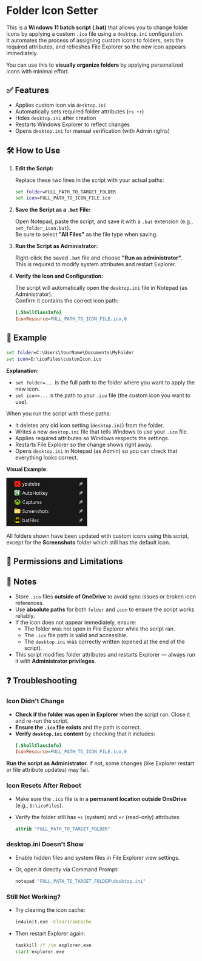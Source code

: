 # Folder Icon Setter

This is a **Windows 11 batch script (.bat)** that allows you to change folder icons by applying a custom `.ico` file using a `desktop.ini` configuration.  
It automates the process of assigning custom icons to folders, sets the required attributes, and refreshes File Explorer so the new icon appears immediately.

You can use this to **visually organize folders** by applying personalized icons with minimal effort.

## ✅ Features
- Applies custom icon via `desktop.ini`
- Automatically sets required folder attributes (`+s +r`)
- Hides `desktop.ini` after creation
- Restarts Windows Explorer to reflect changes
- Opens `desktop.ini` for manual verification (with Admin rights)

## 🛠 How to Use

1. **Edit the Script:**

   Replace these two lines in the script with your actual paths:
   ```bat
   set folder=FULL_PATH_TO_TARGET_FOLDER
   set icon=FULL_PATH_TO_ICON_FILE.ico
    ```
2. **Save the Script as a `.bat` File:**

   Open Notepad, paste the script, and save it with a `.bat` extension (e.g., `set_folder_icon.bat`).  
   Be sure to select **"All Files"** as the file type when saving.

3. **Run the Script as Administrator:**

   Right-click the saved `.bat` file and choose **"Run as administrator"**.  
   This is required to modify system attributes and restart Explorer.

4. **Verify the Icon and Configuration:**

   The script will automatically open the `desktop.ini` file in Notepad (as Administrator).  
   Confirm it contains the correct icon path:
   ```ini
   [.ShellClassInfo]
   IconResource=FULL_PATH_TO_ICON_FILE.ico,0
    ```

## 📁 Example

```bat
set folder=C:\Users\YourName\Documents\MyFolder
set icon=D:\icoFiles\customIcon.ico
```

**Explanation:**

- `set folder=...` is the full path to the folder where you want to apply the new icon.
- `set icon=...` is the path to your `.ico` file (the custom icon you want to use).

When you run the script with these paths:

- It deletes any old icon setting (`desktop.ini`) from the folder.
- Writes a new `desktop.ini` file that tells Windows to use your `.ico` file.
- Applies required attributes so Windows respects the settings.
- Restarts File Explorer so the change shows right away.
- Opens `desktop.ini` in Notepad (as Admin) so you can check that everything looks correct.

**Visual Example:**

![Folder Icons Preview](./imgs/folderimgs.png)

All folders shown have been updated with custom icons using this script,  
except for the **Screenshots** folder which still has the default icon.

## 🔐 Permissions and Limitations


## 📌 Notes

- Store `.ico` files **outside of OneDrive** to avoid sync issues or broken icon references.
- Use **absolute paths** for both `folder` and `icon` to ensure the script works reliably.
- If the icon does not appear immediately, ensure:
  - The folder was not open in File Explorer while the script ran.
  - The `.ico` file path is valid and accessible.
  - The `desktop.ini` was correctly written (opened at the end of the script).
- This script modifies folder attributes and restarts Explorer — always run it with **Administrator privileges**.

## ❓ Troubleshooting

### Icon Didn't Change
- **Check if the folder was open in Explorer** when the script ran. Close it and re-run the script.
- **Ensure the `.ico` file exists** and the path is correct.
- **Verify `desktop.ini` content** by checking that it includes:
  ```ini
  [.ShellClassInfo]
  IconResource=FULL_PATH_TO_ICON_FILE.ico,0
  ```
**Run the script as Administrator.** If not, some changes (like Explorer restart or file attribute updates) may fail.

### Icon Resets After Reboot

- Make sure the `.ico` file is in a **permanent location outside OneDrive** (e.g., `D:\icoFiles`).
- Verify the folder still has `+s` (system) and `+r` (read-only) attributes:
  
  ```cmd
  attrib "FULL_PATH_TO_TARGET_FOLDER"
  ```

### desktop.ini Doesn't Show

- Enable hidden files and system files in File Explorer view settings.
- Or, open it directly via Command Prompt:

  ```cmd
  notepad "FULL_PATH_TO_TARGET_FOLDER\desktop.ini"
  ```

### Still Not Working?

- Try clearing the icon cache:

  ```cmd
  ie4uinit.exe -ClearIconCache
  ```

- Then restart Explorer again:

  ```cmd
  taskkill /f /im explorer.exe
  start explorer.exe
  ```

